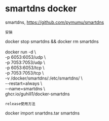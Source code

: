 # smartdns docker

smartdns,
https://github.com/pymumu/smartdns

```
安裝
```
docker stop smartdns && docker rm smartdns
<br>
<br>
docker run -d \\<br>
  -p 6053:6053/udp \\<br>
  -p 7053:7053/udp \\<br>
  -p 6053:6053/tcp \\<br>
  -p 7053:7053/tcp \\<br>
  -v /docker/smartdns/:/etc/smartdns/ \\<br>
  --restart=always \\<br>
  --name=smartdns \\<br>
  ghcr.io/guhill1/docker-smartdns
```
release使用方法
```
docker import snartdns.tar smartdns
